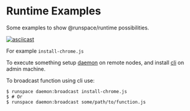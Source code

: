 # Runtime Examples
Some examples to show @runspace/runtime possibilities.

[![asciicast](https://asciinema.org/a/335210.svg)](https://asciinema.org/a/335210)

For example `install-chrome.js`

To execute something setup [daemon](https://github.com/runspacegit/daemon) on remote nodes, and install [cli](https://github.com/runspacegit/cli) on admin machine.

To broadcast function using cli use:
```shell
$ runspace daemon:broadcast install-chrome.js
$ # Or
$ runspace daemon:broadcast some/path/to/function.js
```
